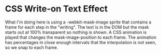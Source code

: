 # CSS Write-on Text Effect

What I'm doing here is using a -webkit-mask-image sprite that contains a frame for each step in the "writing". The text is in the DOM but the mask starts out at 100% transparent so nothing is shown. A CSS animation is played that changes the mask-image-position to each frame. The animation has percentages in close enough intervals that the interpolation is not seen, so we snap to each frame.